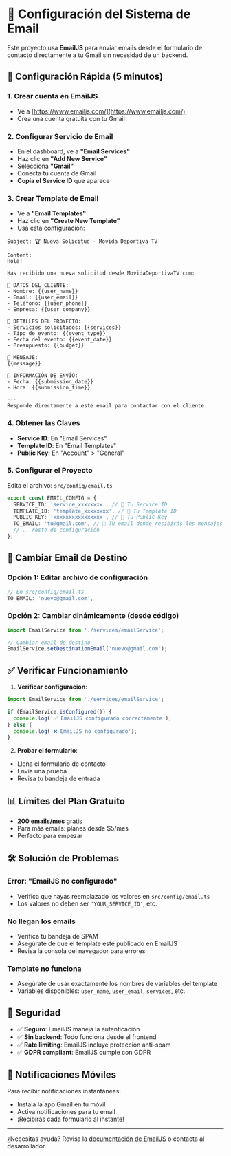 # 📧 Configuración del Sistema de Email

Este proyecto usa **EmailJS** para enviar emails desde el formulario de contacto directamente a tu Gmail sin necesidad de un backend.

## 🚀 Configuración Rápida (5 minutos)

### 1. **Crear cuenta en EmailJS**
- Ve a [https://www.emailjs.com/](https://www.emailjs.com/)
- Crea una cuenta gratuita con tu Gmail

### 2. **Configurar Servicio de Email**
- En el dashboard, ve a **"Email Services"**
- Haz clic en **"Add New Service"**
- Selecciona **"Gmail"**
- Conecta tu cuenta de Gmail
- **Copia el Service ID** que aparece

### 3. **Crear Template de Email**
- Ve a **"Email Templates"**
- Haz clic en **"Create New Template"**
- Usa esta configuración:

```
Subject: 🏆 Nueva Solicitud - Movida Deportiva TV

Content:
Hola!

Has recibido una nueva solicitud desde MovidaDeportivaTV.com:

👤 DATOS DEL CLIENTE:
- Nombre: {{user_name}}
- Email: {{user_email}}
- Teléfono: {{user_phone}}
- Empresa: {{user_company}}

🎯 DETALLES DEL PROYECTO:
- Servicios solicitados: {{services}}
- Tipo de evento: {{event_type}}
- Fecha del evento: {{event_date}}
- Presupuesto: {{budget}}

💬 MENSAJE:
{{message}}

📅 INFORMACIÓN DE ENVÍO:
- Fecha: {{submission_date}}
- Hora: {{submission_time}}

---
Responde directamente a este email para contactar con el cliente.
```

### 4. **Obtener las Claves**
- **Service ID**: En "Email Services" 
- **Template ID**: En "Email Templates"
- **Public Key**: En "Account" > "General"

### 5. **Configurar el Proyecto**

Edita el archivo: `src/config/email.ts`

```typescript
export const EMAIL_CONFIG = {
  SERVICE_ID: 'service_xxxxxxxx', // 📝 Tu Service ID
  TEMPLATE_ID: 'template_xxxxxxxx', // 📝 Tu Template ID  
  PUBLIC_KEY: 'xxxxxxxxxxxxxxxx', // 📝 Tu Public Key
  TO_EMAIL: 'tu@gmail.com', // 📧 Tu email donde recibirás los mensajes
  // ...resto de configuración
};
```

## 🔄 Cambiar Email de Destino

### Opción 1: Editar archivo de configuración
```typescript
// En src/config/email.ts
TO_EMAIL: 'nuevo@gmail.com',
```

### Opción 2: Cambiar dinámicamente (desde código)
```typescript
import EmailService from './services/emailService';

// Cambiar email de destino
EmailService.setDestinationEmail('nuevo@gmail.com');
```

## ✅ Verificar Funcionamiento

1. **Verificar configuración**:
```typescript
import EmailService from './services/emailService';

if (EmailService.isConfigured()) {
  console.log('✅ EmailJS configurado correctamente');
} else {
  console.log('❌ EmailJS no configurado');
}
```

2. **Probar el formulario**:
- Llena el formulario de contacto
- Envía una prueba
- Revisa tu bandeja de entrada

## 📊 Límites del Plan Gratuito

- **200 emails/mes** gratis
- Para más emails: planes desde $5/mes
- Perfecto para empezar

## 🛠️ Solución de Problemas

### Error: "EmailJS no configurado"
- Verifica que hayas reemplazado los valores en `src/config/email.ts`
- Los valores no deben ser `'YOUR_SERVICE_ID'`, etc.

### No llegan los emails
- Verifica tu bandeja de SPAM
- Asegúrate de que el template esté publicado en EmailJS
- Revisa la consola del navegador para errores

### Template no funciona
- Asegúrate de usar exactamente los nombres de variables del template
- Variables disponibles: `user_name`, `user_email`, `services`, etc.

## 🔐 Seguridad

- ✅ **Seguro**: EmailJS maneja la autenticación
- ✅ **Sin backend**: Todo funciona desde el frontend
- ✅ **Rate limiting**: EmailJS incluye protección anti-spam
- ✅ **GDPR compliant**: EmailJS cumple con GDPR

## 📱 Notificaciones Móviles

Para recibir notificaciones instantáneas:
- Instala la app Gmail en tu móvil
- Activa notificaciones para tu email
- ¡Recibirás cada formulario al instante!

---

¿Necesitas ayuda? Revisa la [documentación de EmailJS](https://www.emailjs.com/docs/) o contacta al desarrollador.
